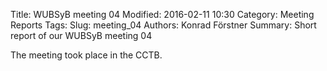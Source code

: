 Title: WUBSyB meeting 04
Modified: 2016-02-11 10:30
Category: Meeting Reports
Tags: 
Slug: meeting_04
Authors: Konrad Förstner
Summary: Short report of our WUBSyB meeting 04

The meeting took place in the CCTB.
